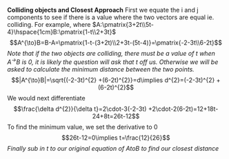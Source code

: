 **Colliding objects and Closest Approach** 
First we equate the i and j components to see if there is a value where the two vectors are equal ie. colliding. For example, where $A:\pmatrix{3+2t\\5t-4}\hspace{1cm}B:\pmatrix{1-t\\2+3t}$
$$A^{\to}B=B-A=\pmatrix{1-t-(3+2t)\\2+3t-(5t-4)}=\pmatrix{-2-3t\\6-2t}$$
*Note that if the two objects are colliding, there must be a value of t when $A^{\to}B$ is 0, it is likely the question will ask that t off us. Otherwise we will be asked to calculate the minimum distance between the two points.*
$$|A^{\to}B|=\sqrt{(-2-3t)^{2} +(6-2t)^{2}}=d\implies d^{2}=(-2-3t)^{2} +(6-2t)^{2}$$
We would next differentiate 
$$\frac{\delta d^{2}}{\delta t}=2\cdot-3(-2-3t) +2\cdot-2(6-2t)=12+18t-24+8t=26t-12$$
To find the minimum value, we set the derivative to 0
$$26t-12=0\implies t=\frac{12}{26}$$
*Finally sub in t to our original equation of AtoB to find our closest distance*
